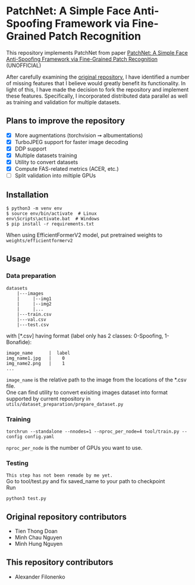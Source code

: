 # PatchNet: A Simple Face Anti-Spoofing Framework via Fine-Grained Patch Recognition

This repository implements PatchNet from paper [PatchNet: A Simple Face Anti-Spoofing Framework via Fine-Grained Patch Recognition](https://arxiv.org/abs/2203.14325) (UNOFFICIAL)

After carefully examining the [original repository](https://github.com/doantienthongbku/Implementation-patchnet), I have identified a number of missing features that I believe would greatly benefit its functionality. In light of this, I have made the decision to fork the repository and implement these features. Specifically, I incorporated distributed data parallel as well as training and validation for multiple datasets.

## Plans to improve the repository
- [x] More augmentations (torchvision ➞ albumentations)
- [x] TurboJPEG support for faster image decoding
- [x] DDP support
- [x] Multiple datasets training
- [x] Utility to convert datasets
- [x] Compute FAS-related metrics (ACER, etc.)
- [ ] Split validation into miltiple GPUs

## Installation
```
$ python3 -m venv env
$ source env/bin/activate  # Linux
env\Scripts\activate.bat  # Windows
$ pip install -r requirements.txt
```

When using EfficientFormerV2 model, put pretrained weights to `weights/efficientformerv2`
## Usage
### Data preparation
```
datasets
    |---images
    |     |--img1
    |     |--img2
    |     |...
    |---train.csv
    |---val.csv
    |---test.csv
```
with [*.csv] having format (label only has 2 classes: 0-Spoofing, 1-Bonafide):
```
image_name      |  label
img_name1.jpg   |    0
img_name2.png   |    1
...
```
`image_name` is the relative path to the image from the locations of the *.csv file.\
One can find utility to convert exisiting images dataset into format supported by current repository in `utils/dataset_preparation/prepare_dataset.py`

### Training
```
torchrun --standalone --nnodes=1 --nproc_per_node=4 tool/train.py --config config.yaml
```
`nproc_per_node` is the number of GPUs you want to use.

### Testing
`This step has not been remade by me yet.`\
Go to tool/test.py and fix saved_name to your path to checkpoint \
Run
```
python3 test.py
```
## Original repository contributors
- Tien Thong Doan
- Minh Chau Nguyen
- Minh Hung Nguyen

## This repository contributors
- Alexander Filonenko
